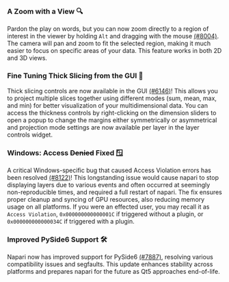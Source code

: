 ### A Zoom with a View 🔍

Pardon the play on words, but you can now zoom directly to a region of interest in the viewer by holding `Alt` and dragging with the mouse [(#8004)](https://github.com/napari/napari/pull/8004). The camera will pan and zoom to fit the selected region, making it much easier to focus on specific areas of your data. This feature works in both 2D and 3D views.

### Fine Tuning Thick Slicing from the GUI 📏

Thick slicing controls are now available in the GUI [(#6146)](https://github.com/napari/napari/pull/6146)! This allows you to project multiple slices together using different modes (sum, mean, max, and min) for better visualization of your multidimensional data. You can access the thickness controls by right-clicking on the dimension sliders to open a popup to change the margins either symmetrically or asymmetrical and projection mode settings are now available per layer in the layer controls widget.

### Windows: Access ~~Denied~~ Fixed 🪟

A critical Windows-specific bug that caused Access Violation errors has been resolved [(#8122)](https://github.com/napari/napari/pull/8122)! This longstanding issue would cause napari to stop displaying layers due to various events and often occurred at seemingly non-reproducible times, and required a full restart of napari. The fix ensures proper cleanup and syncing of GPU resources, also reducing memory usage on all platforms. If you were an effected user, you may recall it as `Access Violation`, `0x000000000000001C` if triggered without a plugin, or `0x000000000000034C` if triggered with a plugin.

### Improved PySide6 Support 🛠️

Napari now has improved support for PySide6 [(#7887)](https://github.com/napari/napari/pull/7887), resolving various compatibility issues and segfaults. This update enhances stability across platforms and prepares napari for the future as Qt5 approaches end-of-life.
